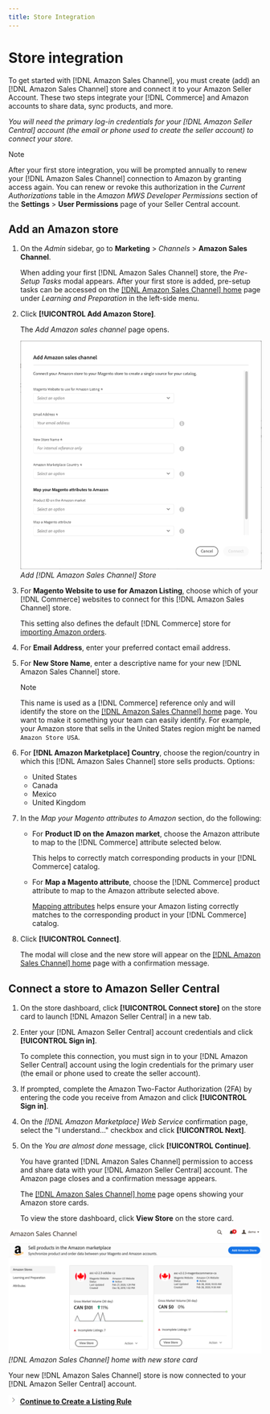 ```yaml
---
title: Store Integration
---
```


# Store integration

To get started with [!DNL Amazon Sales Channel], you must create (add) an [!DNL Amazon Sales Channel] store and connect it to your Amazon Seller Account. These two steps integrate your [!DNL Commerce] and Amazon accounts to share data, sync products, and more.

_You will need the primary log-in credentials for your [!DNL Amazon Seller Central] account (the email or phone used to create the seller account) to connect your store._

>[!NOTE]
>
>After your first store integration, you will be prompted annually to renew your [!DNL Amazon Sales Channel] connection to Amazon by granting access again. You can renew or revoke this authorization in the _Current Authorizations_ table in the _Amazon MWS Developer Permissions_ section of the **Settings** > **User Permissions** page of your Seller Central account.

## Add an Amazon store

1. On the _Admin_ sidebar, go to **Marketing** > _Channels_ > **Amazon Sales Channel**.

    When adding your first [!DNL Amazon Sales Channel] store, the _Pre-Setup Tasks_ modal appears. After your first store is added, pre-setup tasks can be accessed on the [[!DNL Amazon Sales Channel] home](./amazon-sales-channel-home.md) page under _Learning and Preparation_ in the left-side menu.

1. Click **[!UICONTROL Add Amazon Store]**.

    The _Add Amazon sales channel_ page opens.

    ![](assets/amazon-store-integration.png)
    _Add [!DNL Amazon Sales Channel] Store_

1. For **Magento Website to use for Amazon Listing**, choose which of your [!DNL Commerce] websites to connect for this [!DNL Amazon Sales Channel] store.

    This setting also defines the default [!DNL Commerce] store for [importing Amazon orders](./order-settings.md).

1. For **Email Address**, enter your preferred contact email address.

1. For **New Store Name**, enter a descriptive name for your new [!DNL Amazon Sales Channel] store.

   >[!NOTE]
   >
   >This name is used as a [!DNL Commerce] reference only and will identify the store on the [[!DNL Amazon Sales Channel] home](./amazon-sales-channel-home.md) page. You want to make it something your team can easily identify. For example, your Amazon store that sells in the United States region might be named `Amazon Store USA`.

1. For **[!DNL Amazon Marketplace] Country**, choose the region/country in which this [!DNL Amazon Sales Channel] store sells products. Options:

    - United States
    - Canada
    - Mexico
    - United Kingdom

1. In the _Map your Magento attributes to Amazon_ section, do the following:

    - For **Product ID on the Amazon market**, choose the Amazon attribute to map to the [!DNL Commerce] attribute selected below.

       This helps to correctly match corresponding products in your [!DNL Commerce] catalog.

    - For **Map a Magento attribute**, choose the [!DNL Commerce] product attribute to map to the Amazon attribute selected above.

       [Mapping attributes](./ob-creating-magento-attributes.md) helps ensure your Amazon listing correctly matches to the corresponding product in your [!DNL Commerce] catalog.

1. Click **[!UICONTROL Connect]**.

   The modal will close and the new store will appear on the [[!DNL Amazon Sales Channel] home](./amazon-sales-channel-home.md) page with a confirmation message.

## Connect a store to Amazon Seller Central

1. On the store dashboard, click **[!UICONTROL Connect store]** on the store card to launch [!DNL Amazon Seller Central] in a new tab.

1. Enter your [!DNL Amazon Seller Central] account credentials and click **[!UICONTROL Sign in]**.

   To complete this connection, you must sign in to your [!DNL Amazon Seller Central] account using the login credentials for the primary user (the email or phone used to create the seller account).

1. If prompted, complete the Amazon Two-Factor Authorization (2FA) by entering the code you receive from Amazon and click **[!UICONTROL Sign in]**.

1. On the _[!DNL Amazon Marketplace] Web Service_ confirmation page, select the "I understand..." checkbox and click **[!UICONTROL Next]**.

1. On the _You are almost done_ message, click **[!UICONTROL Continue]**.

   You have granted [!DNL Amazon Sales Channel] permission to access and share data with your [!DNL Amazon Seller Central] account. The Amazon page closes and a confirmation message appears.

   The [[!DNL Amazon Sales Channel] home](./amazon-sales-channel-home.md) page opens showing your Amazon store cards.

   To view the store dashboard, click **View Store** on the store card.

![](assets/asc-dashboard-after-2fa.png)
_[!DNL Amazon Sales Channel] home with new store card_

Your new [!DNL Amazon Sales Channel] store is now connected to your [!DNL Amazon Seller Central] account.

![Next icon](assets/btn-next.png) [**Continue to Create a Listing Rule**](./ob-create-listing-rule.md)
